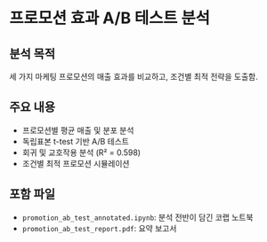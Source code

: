 # 프로모션 효과 A/B 테스트 분석

## 분석 목적
세 가지 마케팅 프로모션의 매출 효과를 비교하고, 조건별 최적 전략을 도출함.

## 주요 내용
- 프로모션별 평균 매출 및 분포 분석
- 독립표본 t-test 기반 A/B 테스트
- 회귀 및 교호작용 분석 (R² = 0.598)
- 조건별 최적 프로모션 시뮬레이션

## 포함 파일
- `promotion_ab_test_annotated.ipynb`: 분석 전반이 담긴 코랩 노트북
- `promotion_ab_test_report.pdf`: 요약 보고서

